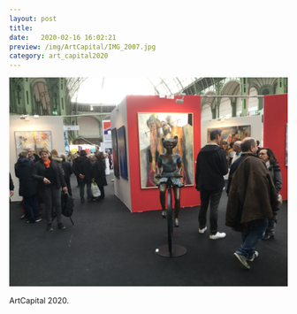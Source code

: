 ```yaml
---
layout: post
title: 
date:   2020-02-16 16:02:21
preview: /img/ArtCapital/IMG_2007.jpg
category: art_capital2020
---
```


![Picture 1](/img/ArtCapital/IMG_2007.jpg) 


ArtCapital 2020.


